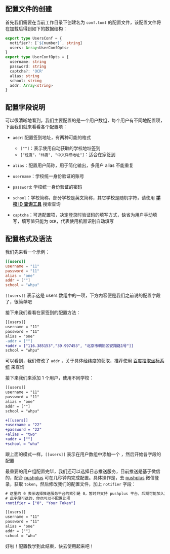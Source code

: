 ## 配置文件的创建

首先我们需要在当前工作目录下创建名为 `conf.toml` 的配置文件，该配置文件将在加载后得到如下的数据结构：

  ```ts
  export type UsersConf = {
    notifier?: [`${number}`, string]
    users: Array<UserConfOpts>
  }
  export type UserConfOpts = {
    username: string
    password: string
    captcha?: 'OCR'
    alias: string
    school: string
    addr: Array<string>
  }
  ```

## 配置字段说明

可以很清晰地看到，我们主要配置的是一个用户数组，每个用户有不同地配置项，下面我们就来看看各个配置项：

- `addr`: 配置签到地址，有两种可能的格式

  - `[""]`：表示使用自动获取的学校地址签到
  - `["经度"，"纬度", "中文详细地址"]`：适合在家签到

- `alias`：配置用户简称，用于简化输出，多用户 alias 不能重复

- `username`：学校统一身份验证的账号
- `password`: 学校统一身份验证的密码
- `school`：学校简称，部分学校是英文简称，其它学校是随机字符，请使用 **[学校 ID 查询工具](https://cea.beetcb.com)** 搜索查询
- `captcha`：可选配置项，决定登录时验证码的填写方式，缺省为用户手动填写，填写值只能为 `OCR`，代表使用机器识别自动填写

## 配置格式及语法

我们先来看一个示例：

```toml
[[users]]
username = "11"
password = "11"
alias = "one"
addr = [""]
school = "whpu"
```

`[[users]]` 表示这是 users 数组中的一项，下方内容便是我们之前说的配置字段了，很简单吧

接下来我们看看在家签到的配置方法：

```diff
[[users]]
username = "11"
password = "11"
alias = "one"
-addr = [""]
+addr = ["116.385153","39.997453", "北京市朝阳区安翔路1号"]]
school = "whpu"
```

可以看到，我们修改了 `addr` ，关于具体经纬度的获取，推荐使用 [百度拾取坐标系统](https://api.map.baidu.com/lbsapi/getpoint/index.html) 来查询

接下来我们来添加 1 个用户，使用不同学校：

```diff
[[users]]
username = "11"
password = "11"
alias = "one"
addr = [""]
school = "whpu"

+[[users]]
+username = "22"
+password = "22"
+alias = "two"
+addr = [""]
+school = "whu"
```


跟上面的模式一样，`[[users]]` 表示在用户数组中添加一个 ，然后开始各字段的配置

最重要的用户组配置完毕，我们还可以选择日志推送服务，目前推送是基于微信的，配合 [pushplus](http://pushplus.hxtrip.com/message) 可在几秒钟内完成配置。具体操作是，去 [pushplus](http://pushplus.hxtrip.com/message) 微信登录，获取 `token`，然后修改我们的配置文件，加上 `notifier` 字段：

```diff
# 这里的 0 表示选择推送服务平台的索引是 0，暂时只支持 pushplus 平台，后期可能加入其它平台支持
# 此字段可选的，你也可以不配置此项
+notifier = ["0", "Your Token"]

[[users]]
username = "11"
password = "11"
alias = "one"
addr = [""]
school = "whu"
```


好啦！配置教学到此结束，快去使用起来吧！
